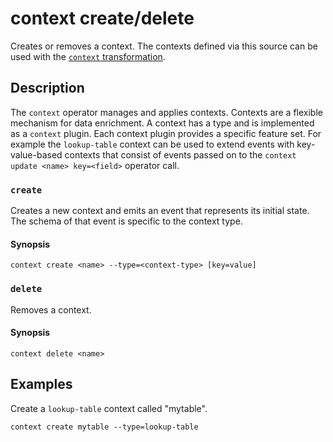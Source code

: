 # context create/delete

Creates or removes a context. The contexts defined via this source can be used
with the [`context` transformation](../transformations/context.md).

## Description

The `context` operator manages and applies contexts. Contexts are a flexible
mechanism for data enrichment. A context has a type and is implemented as a
`context` plugin. Each context plugin provides a specific feature set. For
example the `lookup-table` context can be used to extend events with
key-value-based contexts that consist of events passed on to the `context
update <name> key=<field>` operator call.

### `create`

Creates a new context and emits an event that represents its initial state.
The schema of that event is specific to the context type.

#### Synopsis

```
context create <name> --type=<context-type> [key=value]
```

### `delete`

Removes a context.

#### Synopsis

```
context delete <name>
```

## Examples

Create a `lookup-table` context called "mytable".

```
context create mytable --type=lookup-table
```

